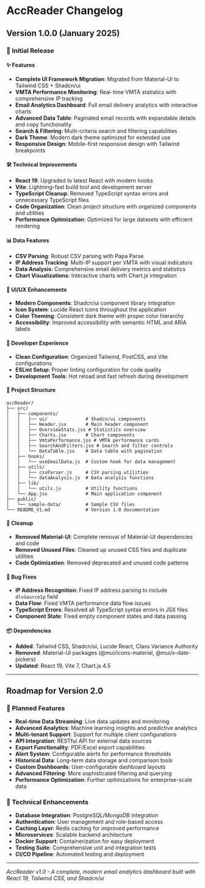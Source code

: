 # AccReader Changelog

## Version 1.0.0 (January 2025)

### 🎉 Initial Release

#### ✨ Features

- **Complete UI Framework Migration**: Migrated from Material-UI to Tailwind CSS + Shadcn/ui
- **VMTA Performance Monitoring**: Real-time VMTA statistics with comprehensive IP tracking
- **Email Analytics Dashboard**: Full email delivery analytics with interactive charts
- **Advanced Data Table**: Paginated email records with expandable details and copy functionality
- **Search & Filtering**: Multi-criteria search and filtering capabilities
- **Dark Theme**: Modern dark theme optimized for extended use
- **Responsive Design**: Mobile-first responsive design with Tailwind breakpoints

#### 🛠️ Technical Improvements

- **React 19**: Upgraded to latest React with modern hooks
- **Vite**: Lightning-fast build tool and development server
- **TypeScript Cleanup**: Removed TypeScript syntax errors and unnecessary TypeScript files
- **Code Organization**: Clean project structure with organized components and utilities
- **Performance Optimization**: Optimized for large datasets with efficient rendering

#### 📊 Data Features

- **CSV Parsing**: Robust CSV parsing with Papa Parse
- **IP Address Tracking**: Multi-IP support per VMTA with visual indicators
- **Data Analysis**: Comprehensive email delivery metrics and statistics
- **Chart Visualizations**: Interactive charts with Chart.js integration

#### 🎨 UI/UX Enhancements

- **Modern Components**: Shadcn/ui component library integration
- **Icon System**: Lucide React icons throughout the application
- **Color Theming**: Consistent dark theme with proper color hierarchy
- **Accessibility**: Improved accessibility with semantic HTML and ARIA labels

#### 🔧 Developer Experience

- **Clean Configuration**: Organized Tailwind, PostCSS, and Vite configurations
- **ESLint Setup**: Proper linting configuration for code quality
- **Development Tools**: Hot reload and fast refresh during development

#### 📁 Project Structure

```
accReader/
├── src/
│   ├── components/
│   │   ├── ui/              # Shadcn/ui components
│   │   ├── Header.jsx       # Main header component
│   │   ├── OverviewStats.jsx # Statistics overview
│   │   ├── Charts.jsx       # Chart components
│   │   ├── VmtaPerformance.jsx # VMTA performance cards
│   │   ├── SearchAndFilters.jsx # Search and filter controls
│   │   └── DataTable.jsx    # Data table with pagination
│   ├── hooks/
│   │   └── useEmailData.js  # Custom hook for data management
│   ├── utils/
│   │   ├── csvParser.js     # CSV parsing utilities
│   │   └── dataAnalysis.js  # Data analysis functions
│   ├── lib/
│   │   └── utils.js         # Utility functions
│   └── App.jsx              # Main application component
├── public/
│   └── sample-data/         # Sample CSV files
└── README_V1.md             # Version 1.0 documentation
```

#### 🚮 Cleanup

- **Removed Material-UI**: Complete removal of Material-UI dependencies and code
- **Removed Unused Files**: Cleaned up unused CSS files and duplicate utilities
- **Code Optimization**: Removed deprecated and unused code patterns

#### 🐛 Bug Fixes

- **IP Address Recognition**: Fixed IP address parsing to include `dlvSourceIp` field
- **Data Flow**: Fixed VMTA performance data flow issues
- **TypeScript Errors**: Resolved all TypeScript syntax errors in JSX files
- **Component State**: Fixed empty component states and data passing

#### 📦 Dependencies

- **Added**: Tailwind CSS, Shadcn/ui, Lucide React, Class Variance Authority
- **Removed**: Material-UI packages (@mui/icons-material, @mui/x-date-pickers)
- **Updated**: React 19, Vite 7, Chart.js 4.5

---

## Roadmap for Version 2.0

### 🎯 Planned Features

- **Real-time Data Streaming**: Live data updates and monitoring
- **Advanced Analytics**: Machine learning insights and predictive analytics
- **Multi-tenant Support**: Support for multiple client configurations
- **API Integration**: RESTful API for external data sources
- **Export Functionality**: PDF/Excel export capabilities
- **Alert System**: Configurable alerts for performance thresholds
- **Historical Data**: Long-term data storage and comparison tools
- **Custom Dashboards**: User-configurable dashboard layouts
- **Advanced Filtering**: More sophisticated filtering and querying
- **Performance Optimization**: Further optimizations for enterprise-scale data

### 🔧 Technical Enhancements

- **Database Integration**: PostgreSQL/MongoDB integration
- **Authentication**: User management and role-based access
- **Caching Layer**: Redis caching for improved performance
- **Microservices**: Scalable backend architecture
- **Docker Support**: Containerization for easy deployment
- **Testing Suite**: Comprehensive unit and integration tests
- **CI/CD Pipeline**: Automated testing and deployment

---

_AccReader v1.0 - A complete, modern email analytics dashboard built with React 19, Tailwind CSS, and Shadcn/ui_
